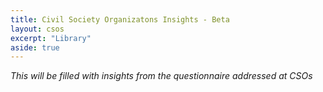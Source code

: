 ```yaml
---
title: Civil Society Organizatons Insights - Beta
layout: csos
excerpt: "Library"
aside: true
---
```




*This will be filled with insights from the questionnaire addressed at CSOs*